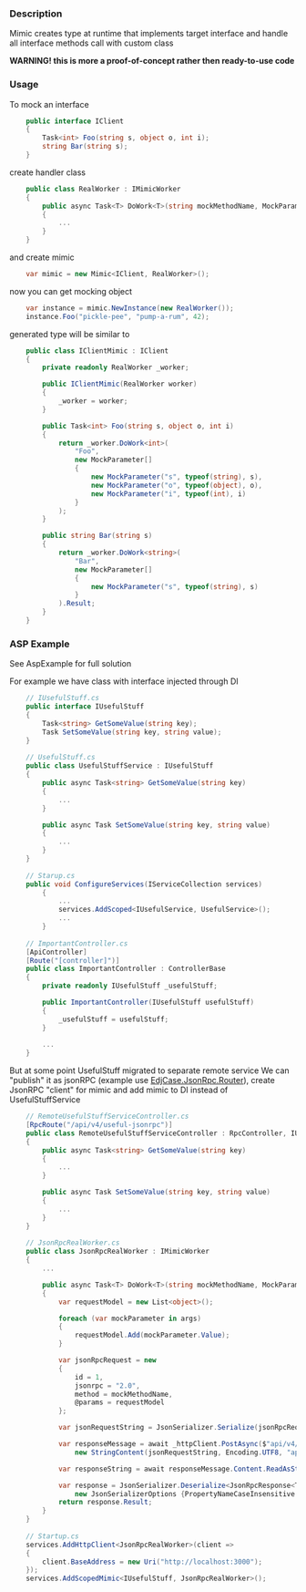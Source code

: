 ### Description
Mimic creates type at runtime that implements target interface 
and handle all interface methods call with custom class

**WARNING! this is more a proof-of-concept rather then ready-to-use code**

### Usage
To mock an interface
```c#
    public interface IClient
    {
        Task<int> Foo(string s, object o, int i);
        string Bar(string s);
    }
```
create handler class
```c#
    public class RealWorker : IMimicWorker
    {
        public async Task<T> DoWork<T>(string mockMethodName, MockParameter[] args)
        {
            ...
        }
    }
```
and create mimic
```c#
    var mimic = new Mimic<IClient, RealWorker>();
```
now you can get mocking object
```c#
    var instance = mimic.NewInstance(new RealWorker());
    instance.Foo("pickle-pee", "pump-a-rum", 42);
```
generated type will be similar to
```c#
    public class IClientMimic : IClient
    {
        private readonly RealWorker _worker;

        public IClientMimic(RealWorker worker)
        {
            _worker = worker;
        }

        public Task<int> Foo(string s, object o, int i)
        {
            return _worker.DoWork<int>(
                "Foo",
                new MockParameter[]
                {
                    new MockParameter("s", typeof(string), s),
                    new MockParameter("o", typeof(object), o),
                    new MockParameter("i", typeof(int), i)
                }
            );
        }

        public string Bar(string s)
        {
            return _worker.DoWork<string>(
                "Bar",
                new MockParameter[]
                {
                    new MockParameter("s", typeof(string), s)
                }
            ).Result;
        }
    }
```
### ASP Example

See AspExample for full solution

For example we have class with interface injected through DI

```c#
    // IUsefulStuff.cs
    public interface IUsefulStuff
    {
        Task<string> GetSomeValue(string key);
        Task SetSomeValue(string key, string value);
    }
    
    // UsefulStuff.cs
    public class UsefulStuffService : IUsefulStuff
    {
        public async Task<string> GetSomeValue(string key)
        {
            ...
        }

        public async Task SetSomeValue(string key, string value)
        {
            ...
        }
    }
    
    // Starup.cs
    public void ConfigureServices(IServiceCollection services)
        {
            ...
            services.AddScoped<IUsefulService, UsefulService>();
            ...
        }
     
    // ImportantController.cs   
    [ApiController]
    [Route("[controller]")]
    public class ImportantController : ControllerBase
    {
        private readonly IUsefulStuff _usefulStuff;

        public ImportantController(IUsefulStuff usefulStuff)
        {
            _usefulStuff = usefulStuff;
        }
        
        ...
    }        
```

But at some point UsefulStuff migrated to separate remote service
We can "publish" it as jsonRPC (example use [EdjCase.JsonRpc.Router](https://github.com/edjCase/JsonRpc)), create JsonRPC "client" for mimic and add mimic to DI instead of UsefulStuffService

```c#
    // RemoteUsefulStuffServiceController.cs
    [RpcRoute("/api/v4/useful-jsonrpc")]
    public class RemoteUsefulStuffServiceController : RpcController, IUsefulStuff
    {
        public async Task<string> GetSomeValue(string key)
        {
            ...
        }

        public async Task SetSomeValue(string key, string value)
        {
            ...
        }
    }
    
    // JsonRpcRealWorker.cs
    public class JsonRpcRealWorker : IMimicWorker
    {
        ...

        public async Task<T> DoWork<T>(string mockMethodName, MockParameter[] args)
        {
            var requestModel = new List<object>();

            foreach (var mockParameter in args)
            {
                requestModel.Add(mockParameter.Value);
            }

            var jsonRpcRequest = new
            {
                id = 1,
                jsonrpc = "2.0",
                method = mockMethodName,
                @params = requestModel
            };

            var jsonRequestString = JsonSerializer.Serialize(jsonRpcRequest);

            var responseMessage = await _httpClient.PostAsync($"api/v4/useful-jsonrpc",
                new StringContent(jsonRequestString, Encoding.UTF8, "application/json"));

            var responseString = await responseMessage.Content.ReadAsStringAsync();

            var response = JsonSerializer.Deserialize<JsonRpcResponse<T>>(responseString,
                new JsonSerializerOptions {PropertyNameCaseInsensitive = true});
            return response.Result;
        }
    }
    
    // Startup.cs
    services.AddHttpClient<JsonRpcRealWorker>(client =>
    {
        client.BaseAddress = new Uri("http://localhost:3000");
    });
    services.AddScopedMimic<IUsefulStuff, JsonRpcRealWorker>();
```